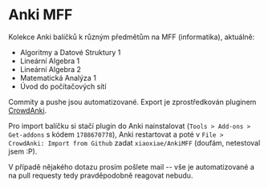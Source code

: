 # Anki MFF
Kolekce Anki balíčků k různým předmětům na MFF (informatika), aktuálně:

- Algoritmy a Datové Struktury 1
- Lineární Algebra 1
- Lineární Algebra 2
- Matematická Analýza 1
- Úvod do počítačových sítí

Commity a pushe jsou automatizované. Export je zprostředkován pluginem [CrowdAnki](https://ankiweb.net/shared/info/1788670778).

Pro import balíčku si stačí plugin do Anki nainstalovat (`Tools > Add-ons > Get-addons` s kódem `1788670778`), Anki restartovat a poté v `File > CrowdAnki: Import from Github` zadat `xiaoxiae/AnkiMFF` (doufám, netestoval jsem :P).

V případě nějakého dotazu prosím pošlete mail -- vše je automatizované a na pull requesty tedy pravděpodobně reagovat nebudu.

